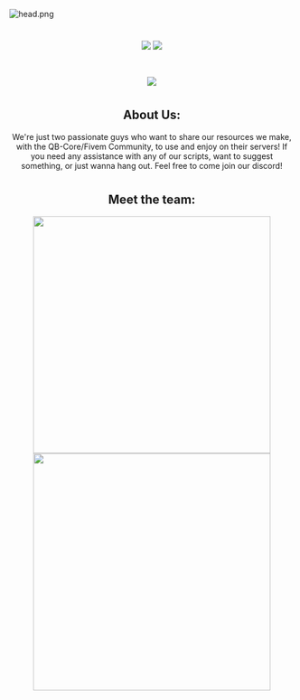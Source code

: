 ![head.png](https://i.imgur.com/N2RY20e.png)
#

<p align="center">
<a href="https://www.discord.gg/cHd2cvMYZF"><img src="https://img.shields.io/discord/979284356730327070?color=d63f50&label=Our%20Discord%21&labelColor=000000&logo=discord&logoColor=FFFFFF&style=flat-square"></a>
<a href="https://github.com/priyanshumay"><img src="https://shields-io-visitor-counter.herokuapp.com/badge?page=MB-Development2022&label=Visitors&labelColor=000000&logo=GitHub&logoColor=FFFFFF&color=d63f50&style=flat-square"></a>
</p><br>

<p align="center">
<a href="https://github.com/MB-Development2022/mb-handling"><img src="https://img.shields.io/badge/-Latest%20Release-000000?style=flat-square&logo=github&logoColor=white"></a>
</p>

#

<h2 align="center"> About Us:</h2>
<p align="center">
We're just two passionate guys who want to share our resources we make, with the QB-Core/Fivem Community, to use and enjoy on their servers! If you need any assistance with any of our scripts, want to suggest something, or just wanna hang out. Feel free to come join our discord!
</p>

#

<h2 align="center"> Meet the team:</h2>
<p align="center">
<a href=https://ko-fi.com/socallmeastro><img width="420" src=https://github-readme-stats.vercel.app/api?username=SoCallMeAstro&count_private=true&include_all_commits=true&show_icons=true&title_color=ff4b60&text_color=ffffff&icon_color=ff4b60&hide_border=false&bg_color=000000&layout=compact&hide_title=false&hide_rank=false><a>
<a href=https://github.com/ItzKizar><img width="420" src=https://github-readme-stats.vercel.app/api?username=ItzKizar&count_private=true&include_all_commits=true&show_icons=true&title_color=ff4b60&text_color=ffffff&icon_color=ff4b60&hide_border=false&bg_color=000000&layout=compact&
</p>
